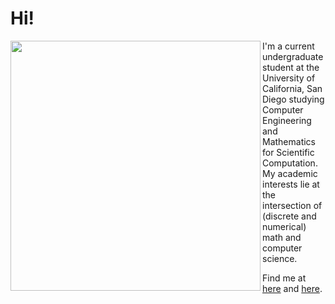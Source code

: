 # Hi!

<img src="https://wakatime.com/share/@f23ad580-043d-4d88-9237-2819770bfe2a/4bdc956b-f20f-413a-85fb-bd286ca82701.png" width=400 align="left"/>

I'm a current undergraduate student at the University of California, San Diego studying Computer Engineering and Mathematics for Scientific Computation. My academic interests lie at the intersection of (discrete and numerical) math and computer science.

Find me at [here](https://linkedin.com/in/jiahonglong) and [here](https://leetcode.com/j1ah0ng).
